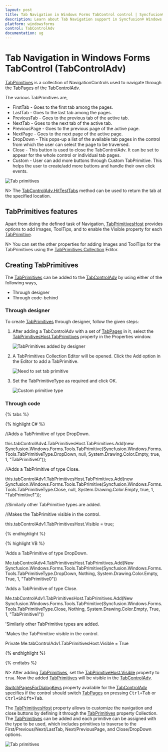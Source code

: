 ```yaml
---
layout: post
title: Tab Navigation in Windows Forms TabControl control | Syncfusion®
description: Learn about Tab Navigation support in Syncfusion® Windows Forms TabControl (TabControlAdv) control and more details.
platform: windowsforms
control: TabControlAdv 
documentation: ug
---
```


# Tab Navigation in Windows Forms TabControl (TabControlAdv)

[TabPrimitives](https://help.syncfusion.com/cr/windowsforms/Syncfusion.Windows.Forms.Tools.TabPrimitivesCollection.html) is a collection of NavigationControls used to navigate through the [TabPages](https://help.syncfusion.com/cr/windowsforms/Syncfusion.Windows.Forms.Tools.TabControlAdv.html#Syncfusion_Windows_Forms_Tools_TabControlAdv_TabPages) of the [TabControlAdv](https://help.syncfusion.com/cr/windowsforms/Syncfusion.Windows.Forms.Tools.TabControlAdv.html). 

The various TabPrimitives are,

* FirstTab - Goes to the first tab among the pages.
* LastTab - Goes to the last tab among the pages.
* PreviousTab - Goes to the previous tab of the active tab.
* NextTab - Goes to the next tab of the active tab.
* PreviousPage - Goes to the previous page of the active page.
* NextPage - Goes to the next page of the active page.
* DropDown - This pops-up a list of the available tab pages in the control from which the user can select the page to be traversed.
* Close - This button is used to close the TabControlAdv. It can be set to appear for the whole control or individual tab pages. 
* Custom - User can add more buttons through Custom TabPrimitive. This helps the user to create/add more buttons and handle their own click events.

![Tab primitives](TabPrimitives_images/TabPrimitives_img1.png)

N> The [TabControlAdv.HitTestTabs](https://help.syncfusion.com/cr/windowsforms/Syncfusion.Windows.Forms.Tools.TabControlAdv.html#Syncfusion_Windows_Forms_Tools_TabControlAdv_HitTestTabs_System_Drawing_Point_) method can be used to return the tab at the specified location.

## TabPrimitives features

Apart from doing the defined task of Navigation, [TabPrimitivesHost](https://help.syncfusion.com/cr/windowsforms/Syncfusion.Windows.Forms.Tools.TabControlAdv.html#Syncfusion_Windows_Forms_Tools_TabControlAdv_TabPrimitivesHost) provides options to add Images, ToolTips, and to enable the Visible property for each [TabPrimitive](https://help.syncfusion.com/cr/windowsforms/Syncfusion.Windows.Forms.Tools.TabPrimitive.html).


N> You can set the other properties for adding Images and ToolTips for the TabPrimitives using the [TabPrimitives Collection](https://help.syncfusion.com/cr/windowsforms/Syncfusion.Windows.Forms.Tools.TabPrimitivesCollection.html) Editor.

## Creating TabPrimitives

The [TabPrimitives](https://help.syncfusion.com/cr/windowsforms/Syncfusion.Windows.Forms.Tools.TabPrimitivesCollection.html) can be added to the [TabControlAdv](https://help.syncfusion.com/cr/windowsforms/Syncfusion.Windows.Forms.Tools.TabControlAdv.html) by using either of the following ways,

* Through designer
* Through code-behind

### Through designer

To create [TabPrimitives](https://help.syncfusion.com/cr/windowsforms/Syncfusion.Windows.Forms.Tools.TabPrimitivesCollection.html) through designer, follow the given steps:

1. After adding a TabControlAdv with a set of [TabPages](https://help.syncfusion.com/cr/windowsforms/Syncfusion.Windows.Forms.Tools.TabControlAdv.html#Syncfusion_Windows_Forms_Tools_TabControlAdv_TabPages) in it, select the [TabPrimitivesHost.TabPrimitives](https://help.syncfusion.com/cr/windowsforms/Syncfusion.Windows.Forms.Tools.TabPrimitivesHost.html#Syncfusion_Windows_Forms_Tools_TabPrimitivesHost_TabPrimitives) property in the Properties window.

   ![TabPrimitives added by designer](TabPrimitives_images/TabPrimitives_img5.jpeg)



2. A TabPrimitives Collection Editor will be opened. Click the Add option in the Editor to add a TabPrimitive.

   ![Need to set tab primitive](TabPrimitives_images/TabPrimitives_img6.jpeg)



3. Set the TabPrimitiveType as required and click OK.

   ![Custom primitive type](TabPrimitives_images/TabPrimitives_img7.jpeg)


### Through code

{% tabs %}

{% highlight C# %}


//Adds a TabPrimitive of type DropDown.

this.tabControlAdv4.TabPrimitivesHost.TabPrimitives.Add(new Syncfusion.Windows.Forms.Tools.TabPrimitive(Syncfusion.Windows.Forms.Tools.TabPrimitiveType.DropDown, null, System.Drawing.Color.Empty, true, 1, "TabPrimitive0"));



//Adds a TabPrimitive of type Close.

this.tabControlAdv1.TabPrimitivesHost.TabPrimitives.Add(new Syncfusion.Windows.Forms.Tools.TabPrimitive(Syncfusion.Windows.Forms.Tools.TabPrimitiveType.Close, null, System.Drawing.Color.Empty, true, 1, "TabPrimitive1"));



//Similarly other TabPrimitive types are added.


//Makes the TabPrimitive visible in the control.

this.tabControlAdv1.TabPrimitivesHost.Visible = true;

{% endhighlight %}

{% highlight VB %}


'Adds a TabPrimitive of type DropDown.

Me.tabControlAdv4.TabPrimitivesHost.TabPrimitives.Add(New Syncfusion.Windows.Forms.Tools.TabPrimitive(Syncfusion.Windows.Forms.Tools.TabPrimitiveType.DropDown, Nothing, System.Drawing.Color.Empty, True, 1, "TabPrimitive0"))



'Adds a TabPrimitive of type Close.

Me.tabControlAdv1.TabPrimitivesHost.TabPrimitives.Add(New Syncfusion.Windows.Forms.Tools.TabPrimitive(Syncfusion.Windows.Forms.Tools.TabPrimitiveType.Close, Nothing, System.Drawing.Color.Empty, True, 1, "TabPrimitive1"))



'Similarly other TabPrimitive types are added.



'Makes the TabPrimitive visible in the control.

Private Me.tabControlAdv1.TabPrimitivesHost.Visible = True

{% endhighlight %}

{% endtabs %}

N> After adding [TabPrimitives](https://help.syncfusion.com/cr/windowsforms/Syncfusion.Windows.Forms.Tools.TabPrimitivesCollection.html), set the [TabPrimitiveHost.Visible](https://help.syncfusion.com/cr/windowsforms/Syncfusion.Windows.Forms.Tools.TabPrimitive.html#Syncfusion_Windows_Forms_Tools_TabPrimitive_Visible) property to `true`. Now the added [TabPrimitives](https://help.syncfusion.com/cr/windowsforms/Syncfusion.Windows.Forms.Tools.TabPrimitivesCollection.html) will be visible in the [TabControlAdv](https://help.syncfusion.com/cr/windowsforms/Syncfusion.Windows.Forms.Tools.TabControlAdv.html).

[SwitchPagesForDialogKeys](https://help.syncfusion.com/cr/windowsforms/Syncfusion.Windows.Forms.Tools.TabControlAdv.html#Syncfusion_Windows_Forms_Tools_TabControlAdv_SwitchPagesForDialogKeys) property available for the [TabControlAdv](https://help.syncfusion.com/cr/windowsforms/Syncfusion.Windows.Forms.Tools.TabControlAdv.html) specifies if the control should switch [TabPages](https://help.syncfusion.com/cr/windowsforms/Syncfusion.Windows.Forms.Tools.TabControlAdv.html#Syncfusion_Windows_Forms_Tools_TabControlAdv_TabPages) on pressing <kbd>Ctrl+Tab</kbd> or <kbd>Ctrl+Shift+Tab</kbd>.

The [TabPrimitivesHost](https://help.syncfusion.com/cr/windowsforms/Syncfusion.Windows.Forms.Tools.TabControlAdv.html#Syncfusion_Windows_Forms_Tools_TabControlAdv_TabPrimitivesHost) property allows to customize the navigation and close buttons by defining it through the [TabPrimitives](https://help.syncfusion.com/cr/windowsforms/Syncfusion.Windows.Forms.Tools.TabPrimitivesCollection.html) property Collection. The [TabPrimitives](https://help.syncfusion.com/cr/windowsforms/Syncfusion.Windows.Forms.Tools.TabPrimitivesCollection.html) can be added and each primitive can be assigned with the type to be used, which includes primitives to traverse to the First/Previous/Next/LastTab, Next/PreviousPage, and Close/DropDown options.

![Tab primitives](TabPrimitives_images/TabPrimitives_img10.png)
